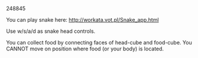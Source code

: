 248845

You can play snake here: http://workata.vot.pl/Snake_app.html

Use w/s/a/d as snake head controls. 

You can collect food by connecting faces of head-cube and food-cube. You CANNOT move on position where food (or your body) is located.
